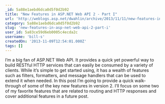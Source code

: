 ```yaml
---
_id: 5a88e1aebd6dca0d5f0d2b92
title: "New Features in ASP.NET Web API 2 - Part I"
url: 'http://weblogs.asp.net/dwahlin/archive/2013/11/11/new-features-in-asp-net-web-api-2-part-i.aspx'
category: 5a88e1aebd6dca0d5f0d2b92
slug: 'new-features-in-asp-net-web-api-2-part-i'
user_id: 5a83ce59d6eb0005c4ecda2c
username: 'bill-s'
createdOn: '2013-11-09T12:54:01.000Z'
tags: []
---
```


I’m a big fan of ASP.NET Web API. It provides a quick yet powerful way to build RESTful HTTP services that can easily be consumed by a variety of clients. While it’s simple to get started using, it has a wealth of features such as filters, formatters, and message handlers that can be used to extend it when needed. In this post I’m going to provide a quick walk-through of some of the key new features in version 2. I’ll focus on some two of my favorite features that are related to routing and HTTP responses and cover additional features in a future post.
